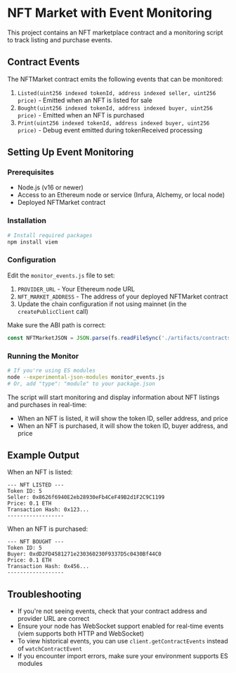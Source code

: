 # NFT Market with Event Monitoring

This project contains an NFT marketplace contract and a monitoring script to track listing and purchase events.

## Contract Events

The NFTMarket contract emits the following events that can be monitored:

1. `Listed(uint256 indexed tokenId, address indexed seller, uint256 price)` - Emitted when an NFT is listed for sale
2. `Bought(uint256 indexed tokenId, address indexed buyer, uint256 price)` - Emitted when an NFT is purchased
3. `Print(uint256 indexed tokenId, address indexed buyer, uint256 price)` - Debug event emitted during tokenReceived processing

## Setting Up Event Monitoring

### Prerequisites

- Node.js (v16 or newer)
- Access to an Ethereum node or service (Infura, Alchemy, or local node)
- Deployed NFTMarket contract

### Installation

```bash
# Install required packages
npm install viem
```

### Configuration

Edit the `monitor_events.js` file to set:

1. `PROVIDER_URL` - Your Ethereum node URL
2. `NFT_MARKET_ADDRESS` - The address of your deployed NFTMarket contract
3. Update the chain configuration if not using mainnet (in the `createPublicClient` call)

Make sure the ABI path is correct:
```javascript
const NFTMarketJSON = JSON.parse(fs.readFileSync('./artifacts/contracts/NFT_Market_and_ERC20.sol/NFTMarket.json', 'utf8'));
```

### Running the Monitor

```bash
# If you're using ES modules
node --experimental-json-modules monitor_events.js
# Or, add "type": "module" to your package.json
```

The script will start monitoring and display information about NFT listings and purchases in real-time:

- When an NFT is listed, it will show the token ID, seller address, and price
- When an NFT is purchased, it will show the token ID, buyer address, and price

## Example Output

When an NFT is listed:
```
--- NFT LISTED ---
Token ID: 5
Seller: 0x8626f6940E2eb28930eFb4CeF49B2d1F2C9C1199
Price: 0.1 ETH
Transaction Hash: 0x123...
------------------
```

When an NFT is purchased:
```
--- NFT BOUGHT ---
Token ID: 5
Buyer: 0xdD2FD4581271e230360230F9337D5c0430Bf44C0
Price: 0.1 ETH
Transaction Hash: 0x456...
------------------
```

## Troubleshooting

- If you're not seeing events, check that your contract address and provider URL are correct
- Ensure your node has WebSocket support enabled for real-time events (viem supports both HTTP and WebSocket)
- To view historical events, you can use `client.getContractEvents` instead of `watchContractEvent`
- If you encounter import errors, make sure your environment supports ES modules
